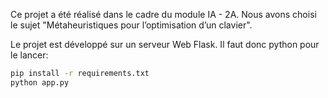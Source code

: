 Ce projet a été réalisé dans le cadre du module IA - 2A. Nous avons choisi le sujet "Métaheuristiques pour l’optimisation d’un clavier".

Le projet est développé sur un serveur Web Flask. Il faut donc python pour le lancer:
```bash
pip install -r requirements.txt
python app.py
```